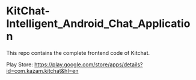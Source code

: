 # KitChat-Intelligent_Android_Chat_Application

This repo contains the complete frontend code of Kitchat.

Play Store:
https://play.google.com/store/apps/details?id=com.kazam.kitchat&hl=en
